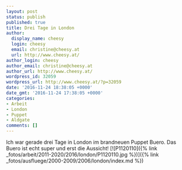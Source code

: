 ```yaml
---
layout: post
status: publish
published: true
title: Drei Tage in London
author:
  display_name: cheesy
  login: cheesy
  email: christine@cheesy.at
  url: http://www.cheesy.at/
author_login: cheesy
author_email: christine@cheesy.at
author_url: http://www.cheesy.at/
wordpress_id: 32059
wordpress_url: http://www.cheesy.at/?p=32059
date: '2016-11-24 18:38:05 +0000'
date_gmt: '2016-11-24 17:38:05 +0000'
categories:
- Arbeit
- London
- Puppet
- Aldgate
comments: []
---
```

Ich war gerade drei Tage in London im brandneuen Puppet Buero. Das Buero ist echt super und erst die Aussicht!
[![P1120110]({% link _fotos/arbeit/2011-2020/2016/london/P1120110.jpg %})]({% link _fotos/ausfluege/2000-2009/2006/london/index.md %})
